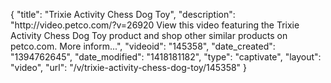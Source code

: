 {
    "title": "Trixie Activity Chess Dog Toy",
    "description": "http:\/\/video.petco.com\/?v=26920 View this video featuring the Trixie Activity Chess Dog Toy product and shop other similar products on petco.com. More inform...",
    "videoid": "145358",
    "date_created": "1394762645",
    "date_modified": "1418181182",
    "type": "captivate",
    "layout": "video",
    "url": "\/v\/trixie-activity-chess-dog-toy\/145358"
}